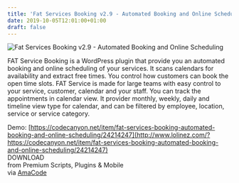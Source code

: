 ```yaml
---
title: 'Fat Services Booking v2.9 - Automated Booking and Online Scheduling'
date: 2019-10-05T12:01:00+01:00
draft: false
---
```


![Fat Services Booking v2.9 - Automated Booking and Online Scheduling](http://www.codelist.cc/uploads/posts/2019-10/1570272803_fat-services-booking.jpg "Fat Services Booking v2.9 - Automated Booking and Online Scheduling")  
  
FAT Service Booking is a WordPress plugin that provide you an automated booking and online scheduling of your services. It scans calendars for availability and extract free times. You control how customers can book the open time slots. FAT Service is made for large teams with easy control to your service, customer, calendar and your staff. You can track the appointments in calendar view. It provider monthly, weekly, daily and timeline view type for calendar, and can be filtered by employee, location, service or service category.  
  
Demo: [https://codecanyon.net/item/fat-services-booking-automated-booking-and-online-scheduling/24214247](http://www.lolinez.com/?https://codecanyon.net/item/fat-services-booking-automated-booking-and-online-scheduling/24214247)  
DOWNLOAD  
from Premium Scripts, Plugins & Mobile  
via [AmaCode](https://amazcode.ooo)